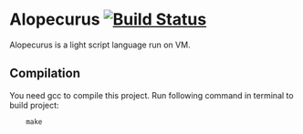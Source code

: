 # Alopecurus [![Build Status](https://www.travis-ci.org/ueyudiud/Alopecurus.svg?branch=master)](https://www.travis-ci.org/ueyudiud/Alopecurus)
Alopecurus is a light script language run on VM.
## Compilation
You need gcc to compile this project. Run following command in terminal to build project:
```
	make
```
